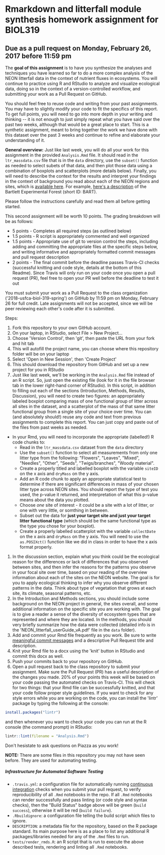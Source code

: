 # Rmarkdown and litterfall module synthesis homework assignment for BIOL319
## Due as a pull request on Monday, February 26, 2017 before 11:59 pm

The **goal of this assignment** is to have you synthesize the analyses and techniques you have learned so far to do a more complex analysis of the NEON litterfall data in the context of nutrient fluxes in ecosystems. You will continue to practice using R and RStudio to analyze and visualize ecological data, doing so in the context of a version-controlled workflow, and submitting your work as a Pull Request on GitHub.

You should feel free to reuse code and writing from your past assignments. You may have to slightly modify your code to fit the specifics of this report. To get full points, you will need to go into more depth in your writing and thinking -- it is not enough to just simply repeat what you have said over the past two weeks, although that would be a great place to start. This is a synthetic assignment, meant to bring together the work we have done with this dataset over the past 3 weeks and continue to refine and elaborate your understanding of it.

**General overview:** Just like last week, you will do all your work for this assignment in the provided `Analysis.Rmd` file. It should read in the `ltr_massdata.csv` file that is in the `data` directory, use the `subset()` function as needed to select subets of that data, and then plot those data using a combination of boxplots and scatterplots (more details below). Finally, you will need to describe the context for the results and interpret your findings in the context of background you read about each of the NEON regions and sites, which is [available here](http://www.neonscience.org/field-sites/field-sites-map/list). For example, [here's a description](http://www.neonscience.org/field-sites/field-sites-map/BART) of the Bartlett Experimental Forest (short ID: BART).

Please follow the instructions carefully and read them all before getting started.

This second assignment will be worth 10 points. The grading breakdown will be as follows:

* 5 points - Completes all required steps (as outlined below)
* 1.5 points - R script is appropriately commented and well organized
* 1.5 points - Appropriate use of git to version control the steps, including adding and committing the appropriate files at the specific steps below, and writing informative and appropriately formatted commit messages and pull request description 
* 2 points - The final commit before the deadline passes Travis-CI checks (successful knitting and code style, details at the bottom of this Readme). Since Travis will only run on your code once you open a pull request (PR), feel free to open your PR well before the deadline to test it out

You must submit your work as a Pull Request to the class organization ('2018-usfca-biol-319-spring') on GitHub by 11:59 pm on Monday, February 26 for full credit. Late assignments will not be accepted, since we will be peer reviewing each other's code after it is submitted.

Steps:

1. Fork this repository to your own GitHub account.
1. On your laptop, in RStudio, select File > New Project...
1. Choose 'Version Control', then 'git', then paste the URL from your fork and hit tab
1. This will autofill the project name, you can choose where this repository folder will be on your laptop
1. Select 'Open in New Session', then 'Create Project'
1. This should download the repository from GitHub and set up a new project for you in RStudio
1. Just like last week, we'll be working in the `Analysis.Rmd` file instead of an R script. So, just open the existing file (look for it in the file browser tab in the lower right-hand corner of RStudio). In this script, in addition to filling out each of the sections (Introduction, Methods, Results, Discussion), you will need to create two figures: an appropriately labeled boxplot comparing mass of one functional group of litter across all sites in the dataset, and a scatterplot of the mass of that same litter functional group from a single site of your choice over time. You can (and absolutely should!) reuse any code and text from previous assignments to complete this report. You can just copy and paste out of the files from past weeks as needed.
  * In your Rmd, you will need to incorporate the appropriate (labelled!) R code chunks to:
    * Read in the `ltr_massdata.csv` dataset from the `data` directory
    * Use the `subset()` function to select all measurements from only one litter type from the following: "Flowers", "Leaves", "Mixed", "Needles", "Other", "Seeds", "Twigs/branches", "Woody material".
    * Create a properly titled and labelled boxplot with the variable `siteID` on the x axis and `dryMass` on the y axis. 
    * Add an R code chunk to apply an appropriate statistical test to determine if there are significant differences in mass of your chosen litter type across NEON sites. You should report the type of test you used, the p-value it returned, and interpretation of what this p-value means about the data you plotted.
    * Choose *one* site of interest - it could be a site with a lot of litter, or one with very little, or somthing in between.
    * Subset out the data for **just your target site and just your target litter functional type** (which should be the same functional type as the type you chose for your boxplot).
    * Create a properly labelled scatterplot with the variable `collectDate` on the x axis and `dryMass` on the y axis. You will need to use the `as.POSIXct()` function like we did in class in order to have the x axis format properly.
1. In the discussion section, explain what you think could be the ecological reason for the differences or lack of differences that you observed between sites, and then infer the reasons for the patterns you observe in your focal site over time, based on your reading of the overview information about each of the sites on the NEON website. The goal is for you to apply ecological thinking to infer why you observe different patterns in the data. Think about type of vegetation that grows at each site, its climate, seasonal patterns, etc.
1. In the Introduction and Methods sections, you should include some background on the NEON project in general, the sites overall, and some additional information on the specific site you are working with. The goal is to give a reader a sense of the diversity of ecosystem types that are represented and where they are located. In the methods, you should very briefly summarize how the data were collected (detailed info is in the 'NEON_litterfall_userGuide_vA.pdf' file in the `data` folder). 
1. Add and commit your Rmd file frequently as you work. Be sure to write [meaningful commit messages](https://chris.beams.io/posts/git-commit/) and a descriptive Pull Request title and description.
1. Knit your Rmd file to a docx using the 'knit' button in RStudio and commit this docx as well.
1. Push your commits back to your repository on GitHub. 
1. Open a pull request back to the class repository to submit your assignment. Make sure the Pull Request (PR) has a useful description of the changes you made. 20% of your points this week will be based on your code passing the automated checks on Travis-CI. This will check for two things: that your Rmd file can be successfully knitted, and that your code follow proper style guidelines. If you want to check for any style errors while you are working on the code, you can install the 'lintr' package by typing the following at the console:

```r
install.packages("lintr")
```

and then whenever you want to check your code you can run at the R console (the command prompt) in RStudio:

```r
lintr::lint(filename = "Analysis.Rmd")
```

Don't hesistate to ask questions on Piazza as you work!

**NOTE:** There are some files in this repository you may not have seen before. They are used for automating testing. 

##### Infrastructure for Automated Software Testing

- `.travis.yml`: a configuration file for automatically running [continuous integration](https://travis-ci.com) checks when you submit your pull request, to verify reproducibility of all `.Rmd` notebooks in the repo.  If all `.Rmd` notebooks can render successfully and pass linting (or code style and syntax checks), then the "Build Status" badge above will be green (`build success`), otherwise it will be red (`build failure`).  
- `.Rbuildignore`: a configuration file telling the build script which files to ignore.
- `DESCRIPTION`: a metadata file for the repository, based on the R package standard. Its main purpose here is as a place to list any additional R packages/libraries needed for any of the `.Rmd` files to run.
- `tests/render_rmds.R`: an R script that is run to execute the above described tests, rendering and linting all `.Rmd` notebooks. 
